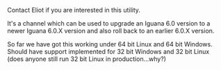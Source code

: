 Contact Eliot if you are interested in this utility.

It's a channel which can be used to upgrade an Iguana 6.0 version to a newer Iguana 6.0.X 
version and also roll back to an earlier 6.0.X version.

So far we have got this working under 64 bit Linux and 64 bit Windows.  Should have support implemented for 32 bit Windows
and 32 bit Linux (does anyone still run 32 bit Linux in production...why?)
